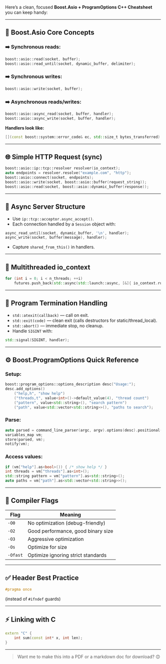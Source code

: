 Here’s a clean, focused **Boost.Asio + ProgramOptions C++ Cheatsheet** you can keep handy:  

---

## 🔗 **Boost.Asio Core Concepts**  

### ➡️ Synchronous reads:  
```cpp
boost::asio::read(socket, buffer);
boost::asio::read_until(socket, dynamic_buffer, delimiter);
```

### ➡️ Synchronous writes:  
```cpp
boost::asio::write(socket, buffer);
```

### ➡️ Asynchronous reads/writes:
```cpp
boost::asio::async_read(socket, buffer, handler);
boost::asio::async_write(socket, buffer, handler);
```
**Handlers look like:**
```cpp
[](const boost::system::error_code& ec, std::size_t bytes_transferred) { }
```

---

## 🌐 **Simple HTTP Request (sync)**  
```cpp
boost::asio::ip::tcp::resolver resolver(io_context);
auto endpoints = resolver.resolve("example.com", "http");
boost::asio::connect(socket, endpoints);
boost::asio::write(socket, boost::asio::buffer(request_string));
boost::asio::read(socket, boost::asio::dynamic_buffer(response));
```

---

## 🤖 **Async Server Structure**  
- Use `ip::tcp::acceptor.async_accept()`.
- Each connection handled by a `Session` object with:
```cpp
async_read_until(socket, dynamic_buffer, '\n', handler);
async_write(socket, buffer(message), handler);
```
- Capture `shared_from_this()` in handlers.

---

## 🧵 **Multithreaded io_context**  
```cpp
for (int i = 0; i < n_threads; ++i)
    futures.push_back(std::async(std::launch::async, [&]{ io_context.run(); }));
```

---

## 🏁 **Program Termination Handling**  
- `std::atexit(callback)` — call on exit.  
- `std::exit(code)` — clean exit (calls destructors for static/thread_local).  
- `std::abort()` — immediate stop, no cleanup.  
- Handle `SIGINT` with:
```cpp
std::signal(SIGINT, handler);
```

---

## ⚙️ **Boost.ProgramOptions Quick Reference**  
### Setup:
```cpp
boost::program_options::options_description desc("Usage:");
desc.add_options()
    ("help,h", "show help")
    ("threads,t", value<int>()->default_value(4), "thread count")
    ("pattern", value<std::string>(), "search pattern")
    ("path", value<std::vector<std::string>>(), "paths to search");
```
### Parse:
```cpp
auto parsed = command_line_parser(argc, argv).options(desc).positional(pos).run();
variables_map vm;
store(parsed, vm);
notify(vm);
```
### Access values:
```cpp
if (vm["help"].as<bool>()) { /* show help */ }
int threads = vm["threads"].as<int>();
std::string pattern = vm["pattern"].as<std::string>();
auto paths = vm["path"].as<std::vector<std::string>>();
```

---

## 🚀 **Compiler Flags**  
| Flag   | Meaning                               |
|--------|---------------------------------------|
| `-O0`  | No optimization (debug-friendly)      |
| `-O2`  | Good performance, good binary size    |
| `-O3`  | Aggressive optimization               |
| `-Os`  | Optimize for size                     |
| `-Ofast` | Optimize ignoring strict standards |

---

## ✅ **Header Best Practice**  
```cpp
#pragma once
```
(instead of `#ifndef` guards)

---

## ⚡ **Linking with C**  
```cpp
extern "C" {
    int sum(const int* x, int len);
}
```

---

> Want me to make this into a PDF or a markdown doc for download? 😊